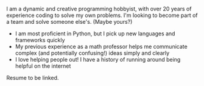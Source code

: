 

 I am a dynamic and creative programming hobbyist, with over 20 years of experience coding to solve my own problems. I'm looking to become part of a team and solve someone else's. (Maybe yours?)

- I am most proficient in Python, but I pick up new languages and frameworks quickly
- My previous experience as a math professor helps me communicate complex \(and potentially confusing\!\) ideas simply and clearly
- I love helping people out! I have a history of running around being helpful on the internet
  <!--  - [The TeX StackExchange](https://tex.stackexchange.com/users/25378/kmacinnis)  -->

Resume to be linked.
